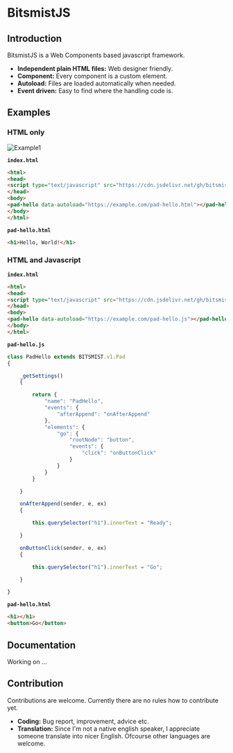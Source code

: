 # BitsmistJS

## Introduction

BitsmistJS is a Web Components based javascript framework.

- **Independent plain HTML files:** Web designer friendly.
- **Component:** Every component is a custom element.
- **Autoload:** Files are loaded automatically when needed.
- **Event driven:** Easy to find where the handling code is.

## Examples

### HTML only

![Example1](https://user-images.githubusercontent.com/49435291/114845854-17765700-9e17-11eb-8d92-c4a1e04f2224.png)

**`index.html`**
``` html
<html>
<head>
<script type="text/javascript" src="https://cdn.jsdelivr.net/gh/bitsmist/bitsmist-js_v1@0.9.6/dist/bitsmist-js_v1.min.js"></script>
</head>
<body>
<pad-hello data-autoload="https://example.com/pad-hello.html"></pad-hello>
</body>
</html>
```

**`pad-hello.html`**
``` html
<h1>Hello, World!</h1>
```

### HTML and Javascript

**`index.html`**
``` html
<html>
<head>
<script type="text/javascript" src="https://cdn.jsdelivr.net/gh/bitsmist/bitsmist-js_v1@0.9.6/dist/bitsmist-js_v1.min.js"></script>
</head>
<body>
<pad-hello data-autoload="https://example.com/pad-hello.js"></pad-hello>
</body>
</html>
```
**`pad-hello.js`**
``` js
class PadHello extends BITSMIST.v1.Pad
{

	_getSettings()
	{

		return {
			"name":	"PadHello",
			"events": {
				"afterAppend": "onAfterAppend"
			},
			"elements": {
				"go": {
					"rootNode": "button",
					"events": {
						"click": "onButtonClick"
					}
				}
			}
		}

	}

	onAfterAppend(sender, e, ex)
	{

		this.querySelector("h1").innerText = "Ready";

	}

	onButtonClick(sender, e, ex)
	{

		this.querySelector("h1").innerText = "Go";

	}

}
```

**`pad-hello.html`**
``` html
<h1></h1>
<button>Go</button>
```

## Documentation

Working on ...

## Contribution

Contributions are welcome. Currently there are no rules how to contribute yet.

- **Coding:** Bug report, improvement, advice etc.
- **Translation:** Since I'm not a native english speaker, I appreciate someone translate into nicer English. Ofcourse other languages are welcome.

